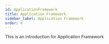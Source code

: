 ```yaml
---
id: ApplicationFramework
title: Application Framework
sidebar_label: Application Framework
order: 4
---
```


This is an introduction for Application Framework